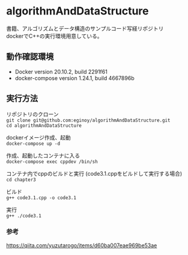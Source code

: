 # algorithmAndDataStructure
書籍、アルゴリズムとデータ構造のサンプルコード写経リポジトリ  
dockerでC++の実行環境用意している。  

## 動作確認環境
- Docker version 20.10.2, build 2291f61  
- docker-compose version 1.24.1, build 4667896b

## 実行方法
リポジトリのクローン  
`git clone git@github.com:eginoy/algorithmAndDataStructure.git`  
`cd algorithmAndDataStructure`  

dockerイメージ作成、起動  
`docker-compose up -d`  

作成、起動したコンテナに入る  
`docker-compose exec cppdev /bin/sh`

コンテナ内でcppのビルドと実行
(code3.1.cppをビルドして実行する場合)  
`cd chapter3`  

ビルド  
`g++ code3.1.cpp -o code3.1`  

実行  
`g++ ./code3.1`  

### 参考
https://qiita.com/yuzutarogo/items/d60ba007eae969be53ae